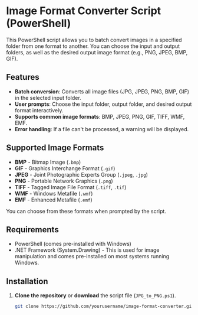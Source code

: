 # Image Format Converter Script (PowerShell)

This PowerShell script allows you to batch convert images in a specified folder from one format to another. You can choose the input and output folders, as well as the desired output image format (e.g., PNG, JPEG, BMP, GIF).

## Features

- **Batch conversion**: Converts all image files (JPG, JPEG, PNG, BMP, GIF) in the selected input folder.
- **User prompts**: Choose the input folder, output folder, and desired output format interactively.
- **Supports common image formats**: BMP, JPEG, PNG, GIF, TIFF, WMF, EMF.
- **Error handling**: If a file can't be processed, a warning will be displayed.

## Supported Image Formats

- **BMP** - Bitmap Image (`.bmp`)
- **GIF** - Graphics Interchange Format (`.gif`)
- **JPEG** - Joint Photographic Experts Group (`.jpeg`, `.jpg`)
- **PNG** - Portable Network Graphics (`.png`)
- **TIFF** - Tagged Image File Format (`.tiff`, `.tif`)
- **WMF** - Windows Metafile (`.wmf`)
- **EMF** - Enhanced Metafile (`.emf`)

You can choose from these formats when prompted by the script.

## Requirements

- PowerShell (comes pre-installed with Windows)
- .NET Framework (System.Drawing) - This is used for image manipulation and comes pre-installed on most systems running Windows.

## Installation

1. **Clone the repository** or **download** the script file (`JPG_to_PNG.ps1`).
   
   ```bash
   git clone https://github.com/yourusername/image-format-converter.git

